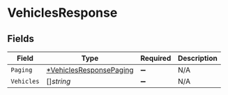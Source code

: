 # VehiclesResponse


## Fields

| Field                                                                    | Type                                                                     | Required                                                                 | Description                                                              |
| ------------------------------------------------------------------------ | ------------------------------------------------------------------------ | ------------------------------------------------------------------------ | ------------------------------------------------------------------------ |
| `Paging`                                                                 | [*VehiclesResponsePaging](../../models/shared/vehiclesresponsepaging.md) | :heavy_minus_sign:                                                       | N/A                                                                      |
| `Vehicles`                                                               | []*string*                                                               | :heavy_minus_sign:                                                       | N/A                                                                      |